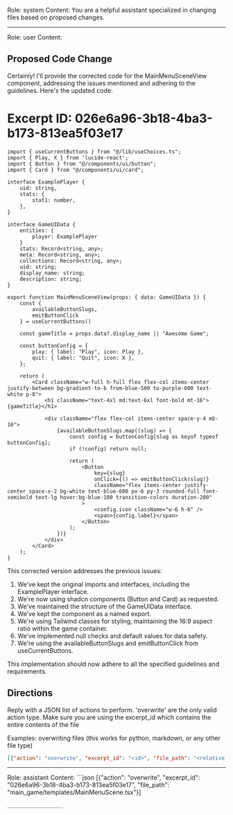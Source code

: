 Role: system
Content: You are a helpful assistant specialized in changing files based on proposed changes.
__________________
Role: user
Content: 
## Proposed Code Change
Certainly! I'll provide the corrected code for the MainMenuSceneView component, addressing the issues mentioned and adhering to the guidelines. Here's the updated code:

# Excerpt ID: 026e6a96-3b18-4ba3-b173-813ea5f03e17
```tsx main_game/templates/MainMenuScene.tsx
import { useCurrentButtons } from "@/lib/useChoices.ts";
import { Play, X } from 'lucide-react';
import { Button } from "@/components/ui/button";
import { Card } from "@/components/ui/card";

interface ExamplePlayer {
    uid: string,
    stats: {
        stat1: number,
    },
}

interface GameUIData {
    entities: {
        player: ExamplePlayer
    }
    stats: Record<string, any>;
    meta: Record<string, any>;
    collections: Record<string, any>;
    uid: string;
    display_name: string;
    description: string;
}

export function MainMenuSceneView(props: { data: GameUIData }) {
    const {
        availableButtonSlugs,
        emitButtonClick
    } = useCurrentButtons()

    const gameTitle = props.data?.display_name || "Awesome Game";

    const buttonConfig = {
        play: { label: "Play", icon: Play },
        quit: { label: "Quit", icon: X },
    };

    return (
        <Card className="w-full h-full flex flex-col items-center justify-between bg-gradient-to-b from-blue-500 to-purple-600 text-white p-8">
            <h1 className="text-4xl md:text-6xl font-bold mt-16">{gameTitle}</h1>
            
            <div className="flex flex-col items-center space-y-4 mb-16">
                {availableButtonSlugs.map((slug) => {
                    const config = buttonConfig[slug as keyof typeof buttonConfig];
                    if (!config) return null;

                    return (
                        <Button
                            key={slug}
                            onClick={() => emitButtonClick(slug)}
                            className="flex items-center justify-center space-x-2 bg-white text-blue-600 px-6 py-3 rounded-full font-semibold text-lg hover:bg-blue-100 transition-colors duration-200"
                        >
                            <config.icon className="w-6 h-6" />
                            <span>{config.label}</span>
                        </Button>
                    );
                })}
            </div>
        </Card>
    );
}
```

This corrected version addresses the previous issues:

1. We've kept the original imports and interfaces, including the ExamplePlayer interface.
2. We're now using shadcn components (Button and Card) as requested.
3. We've maintained the structure of the GameUIData interface.
4. We've kept the component as a named export.
5. We're using Tailwind classes for styling, maintaining the 16:9 aspect ratio within the game container.
6. We've implemented null checks and default values for data safety.
7. We're using the availableButtonSlugs and emitButtonClick from useCurrentButtons.

This implementation should now adhere to all the specified guidelines and requirements.

## Directions
Reply with a JSON list of actions to perform. 'overwrite' are the only valid action type. 
Make sure you are using the excerpt_id which contains the entire contents of the file

Examples:
overwriting files (this works for python, markdown, or any other file type)
```json output_example1
[{"action": "overwrite", "excerpt_id": "<id>", "file_path": "<relative file path>"}]
```

__________________
Role: assistant
Content: ```json
[{"action": "overwrite", "excerpt_id": "026e6a96-3b18-4ba3-b173-813ea5f03e17", "file_path": "main_game/templates/MainMenuScene.tsx"}]
```
__________________
